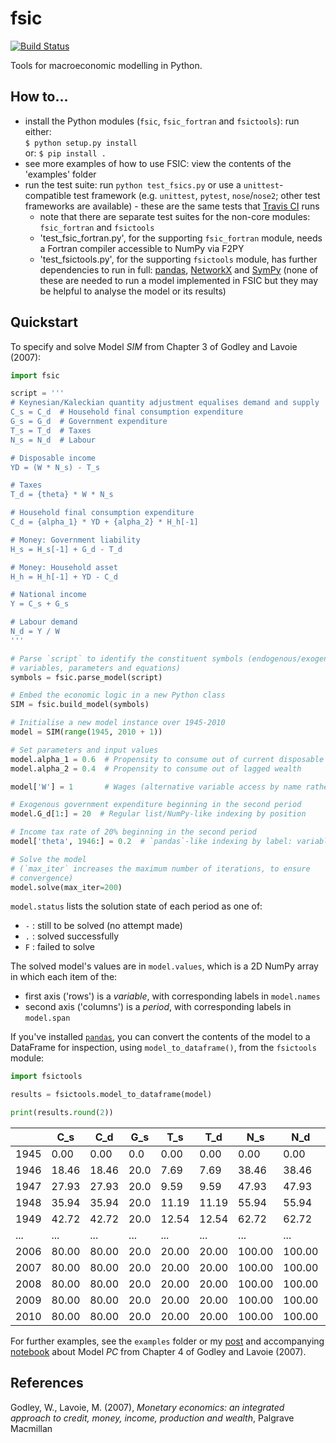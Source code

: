 # fsic

[![Build
Status](https://travis-ci.org/ChrisThoung/fsic.svg?branch=master)](https://travis-ci.org/ChrisThoung/fsic)

Tools for macroeconomic modelling in Python.


## How to...

* install the Python modules (`fsic`, `fsic_fortran` and `fsictools`): run
  either:  
  `$ python setup.py install`  
  or: `$ pip install .`
* see more examples of how to use FSIC: view the contents of the 'examples'
  folder
* run the test suite: run `python test_fsics.py` or use a `unittest`-compatible
  test framework (e.g. `unittest`, `pytest`, `nose`/`nose2`; other test
  frameworks are available) - these are the same tests that [Travis
  CI](https://travis-ci.org/ChrisThoung/fsic) runs
    * note that there are separate test suites for the non-core modules:
      `fsic_fortran` and `fsictools`
    * 'test_fsic_fortran.py', for the supporting `fsic_fortran` module, needs a
      Fortran compiler accessible to NumPy via F2PY
    * 'test_fsictools.py', for the supporting `fsictools` module, has further
      dependencies to run in full: [pandas](https://pandas.pydata.org/),
      [NetworkX](https://networkx.github.io/) and
      [SymPy](https://www.sympy.org/en/index.html) (none of these are needed to
      run a model implemented in FSIC but they may be helpful to analyse the
      model or its results)


## Quickstart

To specify and solve Model *SIM* from Chapter 3 of Godley and Lavoie (2007):

```python
import fsic

script = '''
# Keynesian/Kaleckian quantity adjustment equalises demand and supply
C_s = C_d  # Household final consumption expenditure
G_s = G_d  # Government expenditure
T_s = T_d  # Taxes
N_s = N_d  # Labour

# Disposable income
YD = (W * N_s) - T_s

# Taxes
T_d = {theta} * W * N_s

# Household final consumption expenditure
C_d = {alpha_1} * YD + {alpha_2} * H_h[-1]

# Money: Government liability
H_s = H_s[-1] + G_d - T_d

# Money: Household asset
H_h = H_h[-1] + YD - C_d

# National income
Y = C_s + G_s

# Labour demand
N_d = Y / W
'''

# Parse `script` to identify the constituent symbols (endogenous/exogenous
# variables, parameters and equations)
symbols = fsic.parse_model(script)

# Embed the economic logic in a new Python class
SIM = fsic.build_model(symbols)

# Initialise a new model instance over 1945-2010
model = SIM(range(1945, 2010 + 1))

# Set parameters and input values
model.alpha_1 = 0.6  # Propensity to consume out of current disposable income
model.alpha_2 = 0.4  # Propensity to consume out of lagged wealth

model['W'] = 1       # Wages (alternative variable access by name rather than attribute)

# Exogenous government expenditure beginning in the second period
model.G_d[1:] = 20  # Regular list/NumPy-like indexing by position

# Income tax rate of 20% beginning in the second period
model['theta', 1946:] = 0.2  # `pandas`-like indexing by label: variable and period

# Solve the model
# (`max_iter` increases the maximum number of iterations, to ensure
# convergence)
model.solve(max_iter=200)
```

`model.status` lists the solution state of each period as one of:

* `-` : still to be solved (no attempt made)
* `.` : solved successfully
* `F` : failed to solve

The solved model's values are in `model.values`, which is a 2D NumPy array in
which each item of the:

* first axis ('rows') is a *variable*, with corresponding labels in `model.names`
* second axis ('columns') is a *period*, with corresponding labels in
  `model.span`

If you've installed [`pandas`](https://pandas.pydata.org/), you can convert the
contents of the model to a DataFrame for inspection, using
`model_to_dataframe()`, from the `fsictools` module:

```python
import fsictools

results = fsictools.model_to_dataframe(model)

print(results.round(2))
```

|      |   C_s |   C_d |  G_s |   T_s |   T_d |    N_s |    N_d | ... |  G_d |   W | theta | alpha_1 | alpha_2 | status | iterations |
| ---- | ----- | ----- | ---- | ----- | ----- | ------ | ------ | --- | ---- | --- | ----- | ------- | ------- | ------ | ---------- |
| 1945 |  0.00 |  0.00 |  0.0 |  0.00 |  0.00 |   0.00 |   0.00 | ... |  0.0 | 1.0 |   0.0 |     0.6 |     0.4 |      - |         -1 |
| 1946 | 18.46 | 18.46 | 20.0 |  7.69 |  7.69 |  38.46 |  38.46 | ... | 20.0 | 1.0 |   0.2 |     0.6 |     0.4 |      . |        184 |
| 1947 | 27.93 | 27.93 | 20.0 |  9.59 |  9.59 |  47.93 |  47.93 | ... | 20.0 | 1.0 |   0.2 |     0.6 |     0.4 |      . |        184 |
| 1948 | 35.94 | 35.94 | 20.0 | 11.19 | 11.19 |  55.94 |  55.94 | ... | 20.0 | 1.0 |   0.2 |     0.6 |     0.4 |      . |        184 |
| 1949 | 42.72 | 42.72 | 20.0 | 12.54 | 12.54 |  62.72 |  62.72 | ... | 20.0 | 1.0 |   0.2 |     0.6 |     0.4 |      . |        184 |
| ...  |   ... |   ... |  ... |   ... |   ... |    ... |    ... | ... |  ... | ... |   ... |     ... |     ... |    ... |        ... |
| 2006 | 80.00 | 80.00 | 20.0 | 20.00 | 20.00 | 100.00 | 100.00 | ... | 20.0 | 1.0 |   0.2 |     0.6 |     0.4 |      . |        196 |
| 2007 | 80.00 | 80.00 | 20.0 | 20.00 | 20.00 | 100.00 | 100.00 | ... | 20.0 | 1.0 |   0.2 |     0.6 |     0.4 |      . |        196 |
| 2008 | 80.00 | 80.00 | 20.0 | 20.00 | 20.00 | 100.00 | 100.00 | ... | 20.0 | 1.0 |   0.2 |     0.6 |     0.4 |      . |        196 |
| 2009 | 80.00 | 80.00 | 20.0 | 20.00 | 20.00 | 100.00 | 100.00 | ... | 20.0 | 1.0 |   0.2 |     0.6 |     0.4 |      . |        196 |
| 2010 | 80.00 | 80.00 | 20.0 | 20.00 | 20.00 | 100.00 | 100.00 | ... | 20.0 | 1.0 |   0.2 |     0.6 |     0.4 |      . |        196 |

For further examples, see the `examples` folder or my
[post](https://www.christhoung.com/2018/07/08/fsic-gl2007-pc/) and accompanying
[notebook](https://github.com/ChrisThoung/website/tree/master/code/2018-07-08_fsic_pc)
about Model *PC* from Chapter 4 of Godley and Lavoie (2007).


## References

Godley, W., Lavoie, M. (2007),
*Monetary economics: an integrated approach to
credit, money, income, production and wealth*,
Palgrave Macmillan
